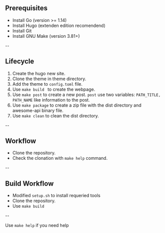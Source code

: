 ## Prerequisites
* Install Go (version >= 1.14)
* Install Hugo (extenden edition recomendend)
* Install Git
* Install GNU Make (version 3.81+)

--

## Lifecycle
1. Create the hugo new site.
2. Clone the theme in theme directory.
3. Add the theme to `config.toml` file.
4. Use `make build ` to create the webpage.
5. Use `make post` to create a new post. `post` use two variables: `PATH_TITLE, PATH_NAME` like information to the post.
6. Use `make package` to create a zip file with the dist directory and awesome-api binary file.
7. Use `make clean` to clean the dist directory.

--

## Workflow
* Clone the repository.
* Check the clonation with `make help` command.

--

## Build Workflow
* Modified `setup.sh` to install requeried tools
* Clone the repository.
* Use `make build`

--

Use `make help` if you need help
